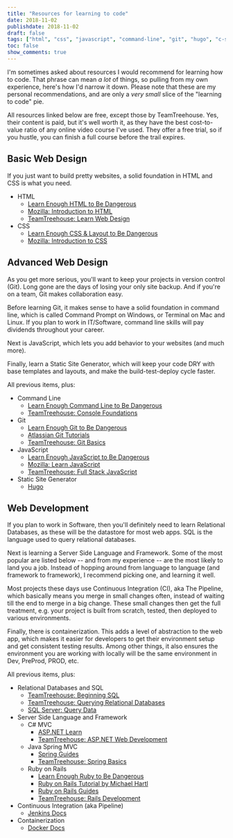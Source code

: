 ```yaml
---
title: "Resources for learning to code"
date: 2018-11-02
publishdate: 2018-11-02
draft: false
tags: ["html", "css", "javascript", "command-line", "git", "hugo", "c-sharp", "java", "ruby", "sql", "jenkins", "docker"]
toc: false
show_comments: true
---
```


I'm sometimes asked about resources I would recommend for learning how to code. That phrase can mean _a lot_ of things, so pulling from my own experience, here's how I'd narrow it down. Please note that these are my personal recommendations, and are only a _very small_ slice of the "learning to code" pie. 

All resources linked below are free, except those by TeamTreehouse. Yes, their content is paid, but it's well worth it, as they have the best cost-to-value ratio of any online video course I've used. They offer a free trial, so if you hustle, you can finish a full course before the trail expires. 

## Basic Web Design

If you just want to build pretty websites, a solid foundation in HTML and CSS is what you need. 

* HTML
    * [Learn Enough HTML to Be Dangerous](https://www.learnenough.com/html-tutorial)
    * [Mozilla: Introduction to HTML](https://developer.mozilla.org/en-US/docs/Learn/HTML/Introduction_to_HTML)
    * [TeamTreehouse: Learn Web Design](https://teamtreehouse.com/tracks/web-design)
* CSS
    * [Learn Enough CSS & Layout to Be Dangerous](https://www.learnenough.com/css-and-layout-tutorial)
    * [Mozilla: Introduction to CSS](https://developer.mozilla.org/en-US/docs/Learn/CSS/Introduction_to_CSS)

## Advanced Web Design

As you get more serious, you'll want to keep your projects in version control (Git). Long gone are the days of losing your only site backup. And if you're on a team, Git makes collaboration easy. 

Before learning Git, it makes sense to have a solid foundation in command line, which is called Command Prompt on Windows, or Terminal on Mac and Linux. If you plan to work in IT/Software, command line skills will pay dividends throughout your career. 

Next is JavaScript, which lets you add behavior to your websites (and much more). 

Finally, learn a Static Site Generator, which will keep your code DRY with base templates and layouts, and make the build-test-deploy cycle faster. 

All previous items, plus:

* Command Line
    * [Learn Enough Command Line to Be Dangerous](https://www.learnenough.com/command-line-tutorial)
    * [TeamTreehouse: Console Foundations](https://teamtreehouse.com/library/console-foundations)
* Git
    * [Learn Enough Git to Be Dangerous](https://www.learnenough.com/git-tutorial)
    * [Atlassian Git Tutorials](https://www.atlassian.com/git/tutorials)
    * [TeamTreehouse: Git Basics](https://teamtreehouse.com/library/git-basics)
* JavaScript
    * [Learn Enough JavaScript to Be Dangerous](https://www.learnenough.com/javascript-tutorial)
    * [Mozilla: Learn JavaScript](https://developer.mozilla.org/en-US/docs/Learn/JavaScript)
    * [TeamTreehouse: Full Stack JavaScript](https://teamtreehouse.com/tracks/full-stack-javascript)
* Static Site Generator
    * [Hugo](https://gohugo.io/)

## Web Development

If you plan to work in Software, then you'll definitely need to learn Relational Databases, as these will be the datastore for most web apps. SQL is the language used to query relational databases. 

Next is learning a Server Side Language and Framework. Some of the most popular are listed below -- and from my experience -- are the most likely to land you a job. Instead of hopping around from language to language (and framework to framework), I recommend picking one, and learning it well. 

Most projects these days use Continuous Integration (CI), aka The Pipeline, which basically means you merge in small changes often, instead of waiting till the end to merge in a big change. These small changes then get the full treatment, e.g. your project is built from scratch, tested, then deployed to various environments. 

Finally, there is containerization. This adds a level of abstraction to the web app, which makes it easier for developers to get their environment setup and get consistent testing results. Among other things, it also ensures the environment you are working with locally will be the same environment in Dev, PreProd, PROD, etc. 

All previous items, plus: 

* Relational Databases and SQL
    * [TeamTreehouse: Beginning SQL](https://teamtreehouse.com/tracks/beginning-sql)
    * [TeamTreehouse: Querying Relational Databases](https://teamtreehouse.com/library/querying-relational-databases)
    * [SQL Server: Query Data](https://docs.microsoft.com/en-us/sql/lp/sql-server/query-data?view=sql-server-2017#pivot=products&panel=products1)
* Server Side Language and Framework
    * C# MVC
        * [ASP.NET Learn](https://www.asp.net/learn)
        * [TeamTreehouse: ASP.NET Web Development](https://teamtreehouse.com/tracks/aspnet-web-development)
    * Java Spring MVC
        * [Spring Guides](https://spring.io/guides)
        * [TeamTreehouse: Spring Basics](https://teamtreehouse.com/library/spring-basics)
    * Ruby on Rails
        * [Learn Enough Ruby to Be Dangerous](https://www.learnenough.com/ruby-tutorial)
        * [Ruby on Rails Tutorial by Michael Hartl](https://www.railstutorial.org/book)
        * [Ruby on Rails Guides](https://guides.rubyonrails.org/)
        * [TeamTreehouse: Rails Development](https://teamtreehouse.com/tracks/rails-development)
* Continuous Integration (aka Pipeline)
    * [Jenkins Docs](https://jenkins.io/doc/)
* Containerization
    * [Docker Docs](https://docs.docker.com/)

